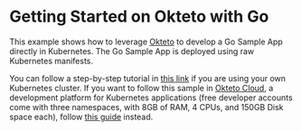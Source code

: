 # Getting Started on Okteto with Go

This example shows how to leverage [Okteto](https://github.com/okteto/okteto) to develop a Go Sample App directly in Kubernetes. The Go Sample App is deployed using raw Kubernetes manifests.

You can follow a step-by-step tutorial in [this link](https://okteto.com/blog/how-to-develop-go-apps-in-kubernetes/) if you are using your own Kubernetes cluster. If you want to follow this sample in [Okteto Cloud](www.okteto.com), a development platform for Kubernetes applications (free developer accounts come with three namespaces, with 8GB of RAM, 4 CPUs, and 150GB Disk space each), follow [this guide](https://okteto.com/docs/samples/golang/index.html) instead.
